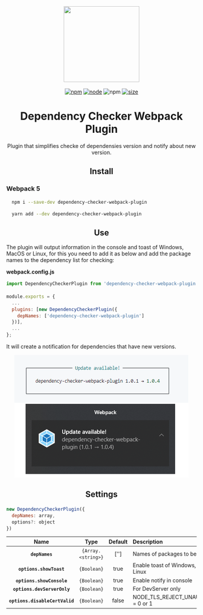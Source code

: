 <div align="center">
  <a href="https://github.com/webpack/webpack">
    <img width="200" height="200"
      src="https://webpack.js.org/assets/icon-square-big.svg">
  </a>

  [![npm][npm]][npm-url]
  [![node][node]][node-url]
  ![npm](https://img.shields.io/npm/dw/dependency-checker-webpack-plugin.svg)
  [![size][size]][size-url]

  <h1>Dependency Checker Webpack Plugin</h1>
  <p>Plugin that simplifies checke of dependensies version and notify about new version.</p>
</div>

<h2 align="center">Install</h2>

<h3>Webpack 5</h3>

```bash
  npm i --save-dev dependency-checker-webpack-plugin
```

```bash
  yarn add --dev dependency-checker-webpack-plugin
```
<h2 align="center">Use</h2>

The plugin will output information in the console and toast of Windows, MacOS or Linux, for this you need to add it as below and add the package names to the dependency list for checking:

**webpack.config.js**

```js
import DependencyCheckerPlugin from 'dependency-checker-webpack-plugin';

module.exports = {
  ...
  plugins: [new DependencyCheckerPlugin({
    depNames: ['dependency-checker-webpack-plugin']
  })],
  ...
};
```
It will create a notification for dependencies that have new versions.
<div align="center">
  <img src='./demo.png' alt="Demo" />
</div>

<h2 align="center">Settings</h2>

```js
new DependencyCheckerPlugin({
  depNames: array,
  options?: object
})
```

|Name|Type|Default|Description
|:--:|:--:|:--:|:----------|
|**`depNames`**|`{Array.<string>}`|['']|Names of packages to be checked|
|**`options.showToast`**|`{Boolean}`|true|Enable toast of Windows, MacOS or Linux|
|**`options.showConsole`**|`{Boolean}`|true|Enable notify in console|
|**`options.devServerOnly`**|`{Boolean}`|true|For DevServer only|
|**`options.disableCertValid`**|`{Boolean}`|false|NODE_TLS_REJECT_UNAUTHORIZED = 0 or 1|

[npm]: https://img.shields.io/npm/v/dependency-checker-webpack-plugin.svg
[npm-url]: https://npmjs.com/package/dependency-checker-webpack-plugin
[node]: https://img.shields.io/node/v/dependency-checker-webpack-plugin.svg
[node-url]: https://nodejs.org
[size]: https://packagephobia.now.sh/badge?p=dependency-checker-webpack-plugin
[size-url]: https://packagephobia.now.sh/result?p=dependency-checker-webpack-plugin
